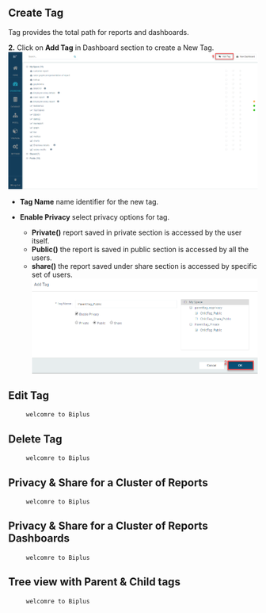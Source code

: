 ## Create Tag

Tag provides the total path for reports and dashboards.

**2.** Click on **Add Tag** in Dashboard section to create a New Tag.
![enter image description here](https://raw.githubusercontent.com/sv18042016/fp1/457c21c373c4db9d2f1ae47344146723ffe79d2d/images/add_tag.png)

- **Tag Name** name identifier for the new tag.
 
- **Enable Privacy** select privacy options for tag. 

  -   **Private()** report saved in private section is accessed by the user itself.
  -    **Public()** the report is saved in public section is accessed by all the users.
  -  **share()** the report saved under share section is accessed by specific set of users.
![enter image description here](https://raw.githubusercontent.com/sv18042016/fp1/457c21c373c4db9d2f1ae47344146723ffe79d2d/images/tag_2.png)
## Edit Tag

         welcomre to Biplus

## Delete Tag
 
         welcomre to Biplus

## Privacy & Share for a Cluster of Reports

         welcomre to Biplus

## Privacy & Share for a Cluster of Reports Dashboards

         welcomre to Biplus

## Tree view with Parent & Child tags

         welcomre to Biplus

<!--stackedit_data:
eyJoaXN0b3J5IjpbLTE0ODc0MjgyMDBdfQ==
-->